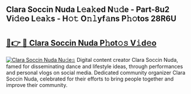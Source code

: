 ## Clara Soccin Nuda L𝚎a𝚔ed N𝚞𝚍e - Part-8u2 Vi𝚍𝚎o L𝚎a𝚔s - H𝚘𝚝 O𝚗𝚕yf𝚊ns P𝚑𝚘tos 28R6U

# <h2><a href="http://kf1hek.oniu.top/?m=Clara+Soccin+Nuda">🔗👉 🔴 Clara Soccin Nuda P𝚑ot𝚘𝚜 V𝚒d𝚎o</a></h2>

[![Clara Soccin Nuda Nu𝚍e𝚜](https://i.imgur.com/0qMVB7G.gif)](http://kf1hek.oniu.top/?m=Clara+Soccin+Nuda)
Digital content creator Clara Soccin Nuda, famed for disseminating dance and lifestyle ideas, through performances and personal vlogs on social media. Dedicated community organizer Clara Soccin Nuda, celebrated for their efforts to bring people together and improve their community.  
